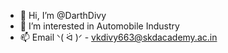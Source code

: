 - 👋 Hi, I’m @DarthDivy
- 👀 I’m interested in Automobile Industry
- 📫 Email ᐠ( ᐛ )ᐟ - vkdivy663@skdacademy.ac.in

<!---
DarthDivy/DarthDivy is a ✨ special ✨ repository because its `README.md` (this file) appears on your GitHub profile.
You can click the Preview link to take a look at your changes.
--->
